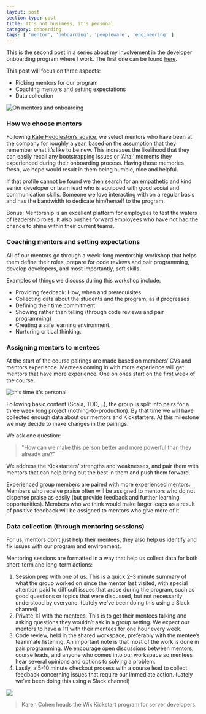 ```yaml
---
layout: post
section-type: post
title: It's not business, it's personal
category: onboarding
tags: [ 'mentor', 'onboarding', 'peopleware', 'engineering' ]
---
```


This is the second post in a series about my involvement in the developer onboarding program where I work. The first one can be found [here](https://karenmeep.github.io/on-boarding/2016/01/01/more-than-an-office.html).

This post will focus on three aspects:

* Picking mentors for our program
* Coaching mentors and setting expectations
* Data collection

![On mentors and onboarding](https://karenmeep.github.io/assets/images/mentorsandonboarding.png)

### How we choose mentors

Following[ Kate Heddleston’s advice](https://kateheddleston.com/blog/onboarding-and-the-cost-of-team-debt), we select mentors who have been at the company for roughly a year, based on the assumption that they remember what it’s like to be new. This increases the likelihood that they can easily recall any bootstrapping issues or ‘Aha!’ moments they experienced during their onboarding process. Having those memories fresh, we hope would result in them being humble, nice and helpful.

If that profile cannot be found we then search for an empathetic and kind senior developer or team lead who is equipped with good social and communication skills. Someone we love interacting with on a regular basis and has the bandwidth to dedicate him/herself to the program.

Bonus: Mentorship is an excellent platform for employees to test the waters of leadership roles. It also pushes forward employees who have not had the chance to shine within their current teams. 

### Coaching mentors and setting expectations

All of our mentors go through a week-long mentorship workshop that helps them define their roles, prepare for code reviews and pair programming, develop developers, and most importantly, soft skills.

Examples of things we discuss during this workshop include:

* Providing feedback: How, when and prerequisites
* Collecting data about the students and the program, as it progresses
* Defining their time commitment
* Showing rather than telling (through code reviews and pair programming)
* Creating a safe learning environment. 
* Nurturing critical thinking.

### Assigning mentors to mentees

At the start of the course pairings are made based on members’ CVs and mentors experience. Mentees coming in with more experience will get mentors that have more experience. One on ones start on the first week of the course.

![this time it's personal](https://karenmeep.github.io/assets/images/personal.jpg)

Following basic content (Scala, TDD, ..), the group is split into pairs for a three week long project (nothing-to-production). By that time we will have collected enough data about our mentors and Kickstarters. At this milestone we may decide to make changes in the pairings.

We ask one question:

> "How can we make this person better and more powerful than they already are?"

We address the Kickstarters’ strengths and weaknesses, and pair them with mentors that can help bring out the best in them and push them forward. 

Experienced group members are paired with more experienced mentors. Members who receive praise often will be assigned to mentors who do not dispense praise as easily (but provide feedback and further learning opportunities). Members who we think would make larger leaps as a result of positive feedback will be assigned to mentors who give more of it. 

### Data collection (through mentoring sessions)

For us, mentors don’t just help their mentees, they also help us identify and fix issues with our program and environment. 

Mentoring sessions are formatted in a way that help us collect data for both short-term and long-term actions: 

1. Session prep with one of us. This is a quick 2–3 minute summary of what the group worked on since the mentor last visited, with special attention paid to difficult issues that arose during the program, such as good questions or topics that were discussed, but not necessarily understood by everyone. (Lately we've been doing this using a Slack channel)
2. Private 1:1 with the mentees. This is to get their mentees talking and asking questions they wouldn’t ask in a group setting. We expect our mentors to have a 1:1 with their mentees for one hour every week. 
3. Code review, held in the shared workspace, preferably with the mentee’s teammate listening. An important note is that most of the work is done in pair programming. We encourage open discussions between mentors, course leads, and anyone who comes into our workspace so mentees hear several opinions and options to solving a problem. 
4. Lastly, a 5-10 minute checkout process with a course lead to collect feedback concerning issues that require our immediate action. (Lately we've been doing this using a Slack channel)

![](https://karenmeep.github.io/assets/images/businesspersonal.jpg)


> Karen Cohen heads the Wix Kickstart program for server developers. 

